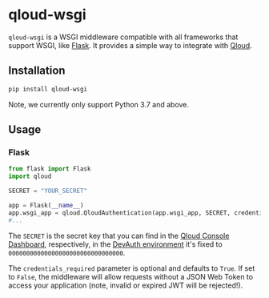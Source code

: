 # qloud-wsgi

`qloud-wsgi` is a WSGI middleware compatible with all frameworks that support WSGI, like
[Flask](https://flask.palletsprojects.com/). It provides a simple way to integrate with [Qloud](https://qloud.network).

## Installation

```bash
pip install qloud-wsgi
```

Note, we currently only support Python 3.7 and above.

## Usage

### Flask

```python
from flask import Flask
import qloud

SECRET = "YOUR_SECRET"

app = Flask(__name__)
app.wsgi_app = qloud.QloudAuthentication(app.wsgi_app, SECRET, credentials_required=True)
#...
```

The `SECRET` is the secret key that you can find in the [Qloud Console Dashboard](https://console.qloud.network),
respectively, in the [DevAuth environment](https://docs.qloud.network/local-development/) it's fixed
to `00000000000000000000000000000000`.

The `credentials_required` parameter is optional and defaults to `True`. If set to `False`, the middleware will
allow requests without a JSON Web Token to access your application (note, invalid or expired JWT will be rejected!).
